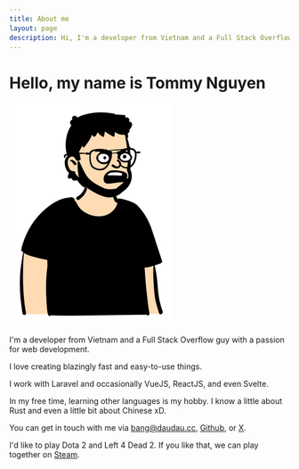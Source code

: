 ```yaml
---
title: About me
layout: page
description: Hi, I'm a developer from Vietnam and a Full Stack Overflow guy with a passion for web development. I love creating blazingly fast and easy-to-use things.
---
```


# Hello, my name is Tommy Nguyen

![Tommy Nguyen](/images/me-angry.png)

I'm a developer from Vietnam and a Full Stack Overflow guy with a passion for web development.

I love creating blazingly fast and easy-to-use things.

I work with Laravel and occasionally VueJS, ReactJS, and even Svelte.

In my free time, learning other languages is my hobby. I know a little about Rust and even a little bit about Chinese xD.

You can get in touch with me via [bang@daudau.cc](mailto:bang@daudau.cc), [Github](https://github.com/bangnokia), or [X](https://x.com/bangnokia).

I'd like to play Dota 2 and Left 4 Dead 2.
If you like that, we can play together on [Steam](https://steamcommunity.com/id/bangnokia).
